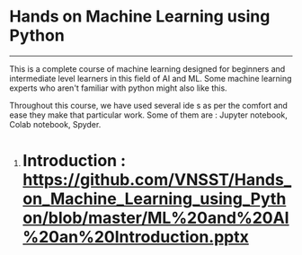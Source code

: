 # Hands on Machine Learning using Python
-----------------------------------------
This is a complete course of machine learning designed for beginners and intermediate level learners in this field of AI and ML. Some machine learning experts who aren't familiar with python might also like this.

Throughout this course, we have used several ide s as per the comfort and ease they make that particular work. 
Some of them are :
Jupyter notebook, Colab notebook, Spyder.

1. # Introduction : https://github.com/VNSST/Hands_on_Machine_Learning_using_Python/blob/master/ML%20and%20AI%20an%20Introduction.pptx 
